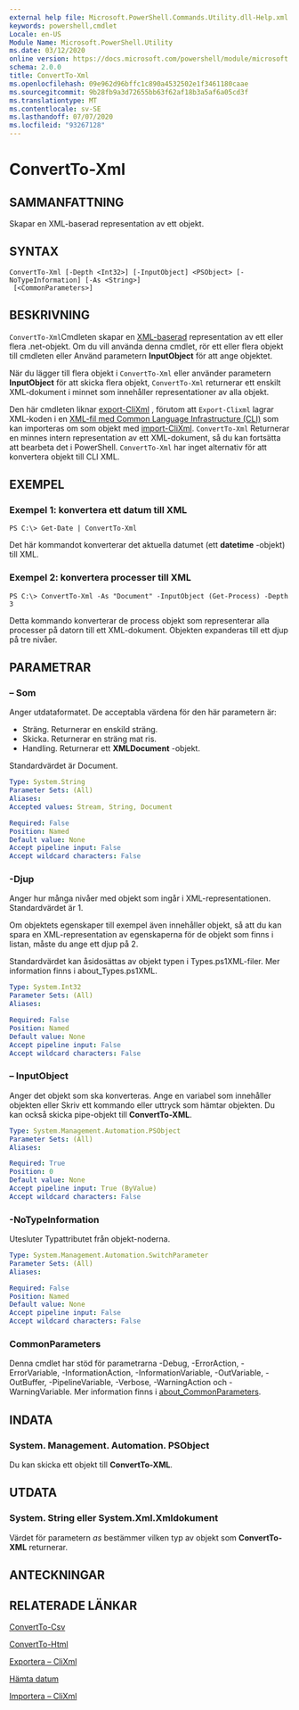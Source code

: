 ```yaml
---
external help file: Microsoft.PowerShell.Commands.Utility.dll-Help.xml
keywords: powershell,cmdlet
Locale: en-US
Module Name: Microsoft.PowerShell.Utility
ms.date: 03/12/2020
online version: https://docs.microsoft.com/powershell/module/microsoft.powershell.utility/convertto-xml?view=powershell-6&WT.mc_id=ps-gethelp
schema: 2.0.0
title: ConvertTo-Xml
ms.openlocfilehash: 09e962d96bffc1c890a4532502e1f3461180caae
ms.sourcegitcommit: 9b28fb9a3d72655bb63f62af18b3a5af6a05cd3f
ms.translationtype: MT
ms.contentlocale: sv-SE
ms.lasthandoff: 07/07/2020
ms.locfileid: "93267128"
---
```

# ConvertTo-Xml

## SAMMANFATTNING
Skapar en XML-baserad representation av ett objekt.

## SYNTAX

```
ConvertTo-Xml [-Depth <Int32>] [-InputObject] <PSObject> [-NoTypeInformation] [-As <String>]
 [<CommonParameters>]
```

## BESKRIVNING

`ConvertTo-Xml`Cmdleten skapar en [XML-baserad](/dotnet/api/system.xml.xmldocument) representation av ett eller flera .net-objekt. Om du vill använda denna cmdlet, rör ett eller flera objekt till cmdleten eller Använd parametern **InputObject** för att ange objektet.

När du lägger till flera objekt i `ConvertTo-Xml` eller använder parametern **InputObject** för att skicka flera objekt, `ConvertTo-Xml` returnerar ett enskilt XML-dokument i minnet som innehåller representationer av alla objekt.

Den här cmdleten liknar [export-CliXml](./Export-Clixml.md) , förutom att `Export-Clixml` lagrar XML-koden i en [XML-fil med Common Language Infrastructure (CLI)](https://www.ecma-international.org/publications/standards/Ecma-335.htm) som kan importeras om som objekt med [import-CliXml](./Import-Clixml.md). `ConvertTo-Xml` Returnerar en minnes intern representation av ett XML-dokument, så du kan fortsätta att bearbeta det i PowerShell. `ConvertTo-Xml` har inget alternativ för att konvertera objekt till CLI XML.

## EXEMPEL

### Exempel 1: konvertera ett datum till XML

```
PS C:\> Get-Date | ConvertTo-Xml
```

Det här kommandot konverterar det aktuella datumet (ett **datetime** -objekt) till XML.

### Exempel 2: konvertera processer till XML

```
PS C:\> ConvertTo-Xml -As "Document" -InputObject (Get-Process) -Depth 3
```

Detta kommando konverterar de process objekt som representerar alla processer på datorn till ett XML-dokument. Objekten expanderas till ett djup på tre nivåer.

## PARAMETRAR

### – Som

Anger utdataformatet.
De acceptabla värdena för den här parametern är:

- Sträng.
Returnerar en enskild sträng.
- Skicka.
Returnerar en sträng mat ris.
- Handling.
Returnerar ett **XMLDocument** -objekt.

Standardvärdet är Document.

```yaml
Type: System.String
Parameter Sets: (All)
Aliases:
Accepted values: Stream, String, Document

Required: False
Position: Named
Default value: None
Accept pipeline input: False
Accept wildcard characters: False
```

### -Djup

Anger hur många nivåer med objekt som ingår i XML-representationen. Standardvärdet är 1.

Om objektets egenskaper till exempel även innehåller objekt, så att du kan spara en XML-representation av egenskaperna för de objekt som finns i listan, måste du ange ett djup på 2.

Standardvärdet kan åsidosättas av objekt typen i Types.ps1XML-filer. Mer information finns i about_Types.ps1XML.

```yaml
Type: System.Int32
Parameter Sets: (All)
Aliases:

Required: False
Position: Named
Default value: None
Accept pipeline input: False
Accept wildcard characters: False
```

### – InputObject

Anger det objekt som ska konverteras. Ange en variabel som innehåller objekten eller Skriv ett kommando eller uttryck som hämtar objekten. Du kan också skicka pipe-objekt till **ConvertTo-XML**.

```yaml
Type: System.Management.Automation.PSObject
Parameter Sets: (All)
Aliases:

Required: True
Position: 0
Default value: None
Accept pipeline input: True (ByValue)
Accept wildcard characters: False
```

### -NoTypeInformation

Utesluter Typattributet från objekt-noderna.

```yaml
Type: System.Management.Automation.SwitchParameter
Parameter Sets: (All)
Aliases:

Required: False
Position: Named
Default value: None
Accept pipeline input: False
Accept wildcard characters: False
```

### CommonParameters

Denna cmdlet har stöd för parametrarna -Debug, -ErrorAction, -ErrorVariable, -InformationAction, -InformationVariable, -OutVariable, -OutBuffer, -PipelineVariable, -Verbose, -WarningAction och -WarningVariable. Mer information finns i [about_CommonParameters](https://go.microsoft.com/fwlink/?LinkID=113216).

## INDATA

### System. Management. Automation. PSObject

Du kan skicka ett objekt till **ConvertTo-XML**.

## UTDATA

### System. String eller System.Xml.Xmldokument

Värdet för parametern *as* bestämmer vilken typ av objekt som **ConvertTo-XML** returnerar.

## ANTECKNINGAR

## RELATERADE LÄNKAR

[ConvertTo-Csv](ConvertTo-Csv.md)

[ConvertTo-Html](ConvertTo-Html.md)

[Exportera – CliXml](Export-Clixml.md)

[Hämta datum](Get-Date.md)

[Importera – CliXml](Import-Clixml.md)
